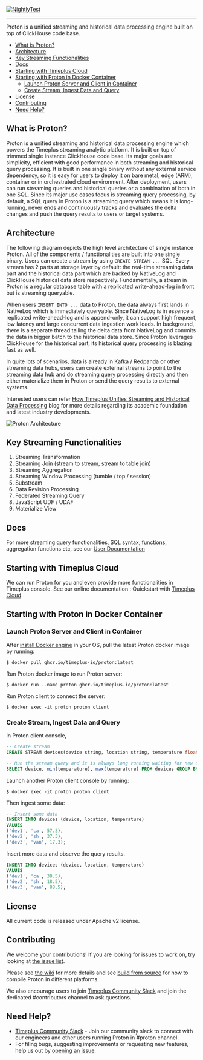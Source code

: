 [![NightlyTest](https://github.com/timeplus-io/proton/actions/workflows/nightly_test.yml/badge.svg?branch=develop)](https://github.com/timeplus-io/proton/actions/workflows/nightly_test.yml)

---

Proton is a unified streaming and historical data processing engine built on top of ClickHouse code base.

- [What is Proton?](#what-is-proton)
- [Architecture](#architecture)
- [Key Streaming Functionalities](#key-streaming-functionalities)
- [Docs](#docs)
- [Starting with Timeplus Cloud](#starting-with-timeplus-cloud)
- [Starting with Proton in Docker Container](#starting-with-proton-in-docker-container)
  - [Launch Proton Server and Client in Container](#launch-proton-server-and-client-in-container)
  - [Create Stream, Ingest Data and Query](#create-stream-ingest-data-and-query)
- [License](#license)
- [Contributing](#contributing)
- [Need Help?](#need-help)

## What is Proton?

Proton is a unified streaming and historical data processing engine which powers the Timeplus streaming analytic platform.
It is built on top of trimmed single instance ClickHouse code base. Its major goals are simplicity, efficient with good performance in both streaming and historical query processing.
It is built in one single binary without any external service dependency, so it is easy for users to deploy it on bare metal, edge (ARM), container or in orchestrated cloud environment.
After deployment, users can run streaming queries and historical queries or a combination of both in one SQL. Since its major use cases focus is streaming query processing,
by default, a SQL query in Proton is a streaming query which means it is long-running, never ends and continuously tracks and evaluates the delta changes and push the query results to users or target systems.

## Architecture

The following diagram depicts the high level architecture of single instance Proton. All of the components / functionalities are built into one single binary.
Users can create a stream by using `CREATE STREAM ...` SQL. Every stream has 2 parts at storage layer by default: the real-time streaming data part and the historical data part which
are backed by NativeLog and ClickHouse historical data store respectively. Fundamentally, a stream in Proton is a regular database table with a replicated write-ahead-log in front but is streaming queryable.

When users `INSERT INTO ...` data to Proton, the data always first lands in NativeLog which is immediately queryable. Since NativeLog is in essence a replicated write-ahead-log and is append-only, it
can support high frequent, low latency and large concurrent data ingestion work loads. In background, there is a separate thread tailing the delta data from NativeLog and commits the data in bigger batch
to the historical data store. Since Proton leverages ClickHouse for the historical part, its historical query processing is blazing fast as well.

In quite lots of scenarios, data is already in Kafka / Redpanda or other streaming data hubs, users can create external streams to point to the streaming data hub and do streaming query processing
directly and then either materialize them in Proton or send the query results to external systems.

Interested users can refer [How Timeplus Unifies Streaming and Historical Data Processing](https://www.timeplus.com/post/unify-streaming-and-historical-data-processing) blog for more details regarding its academic foundation and latest industry developments.

![Proton Architecture](https://github.com/timeplus-io/proton/raw/develop/design/proton-high-level-arch.svg)

## Key Streaming Functionalities

1. Streaming Transformation
2. Streaming Join (stream to stream, stream to table join)
3. Streaming Aggregation
4. Streaming Window Processing (tumble / top / session)
5. Substream
6. Data Revision Processing
7. Federated Streaming Query
8. JavaScript UDF / UDAF
9. Materialize View

## Docs

For more streaming query functionalities, SQL syntax, functions, aggregation functions etc, see our [User Documentation](https://docs.timeplus.com/)

## Starting with Timeplus Cloud

We can run Proton for you and even provide more functionalities in Timeplus console. See our online documentation : Quickstart with [Timeplus Cloud](https://docs.timeplus.com/quickstart).

## Starting with Proton in Docker Container

### Launch Proton Server and Client in Container

After [install Docker engine](https://docs.docker.com/engine/install/) in your OS, pull the latest Proton docker image by running:

```
$ docker pull ghcr.io/timeplus-io/proton:latest
```

Run Proton docker image to run Proton server:

```
$ docker run --name proton ghcr.io/timeplus-io/proton:latest
```


Run Proton client to connect the server:

```
$ docker exec -it proton proton client
```

### Create Stream, Ingest Data and Query

In Proton client console,

```sql
-- Create stream
CREATE STREAM devices(device string, location string, temperature float);

-- Run the stream query and it is always long running waiting for new data
SELECT device, min(temperature), max(temperature) FROM devices GROUP BY device;
```

Launch another Proton client console by running:

```
$ docker exec -it proton proton client
```

Then ingest some data:

```sql
-- Insert some data
INSERT INTO devices (device, location, temperature)
VALUES
('dev1', 'ca', 57.3),
('dev2', 'sh', 37.3),
('dev3', 'van', 17.3);
```

Insert more data and observe the query results.

```sql
INSERT INTO devices (device, location, temperature)
VALUES
('dev1', 'ca', 38.5),
('dev2', 'sh', 18.5),
('dev3', 'van', 88.5);
```

## License

All current code is released under Apache v2 license.

## Contributing

We welcome your contributions! If you are looking for issues to work on, try looking at [the issue list](https://github.com/timeplus-io/proton/issues).

Please see [the wiki](https://github.com/timeplus-io/proton/wiki/Contributing) for more details and see [build from source](BUILD.md) for how to compile Proton in different platforms.

We also encourage users to join [Timeplus Community Slack](https://timeplus.com/slack) and join the dedicated #contributors channel to ask questions.

## Need Help?

- [Timeplus Community Slack](https://timeplus.com/slack) - Join our community slack to connect with our engineers and other users running Proton in #proton channel.
- For filing bugs, suggesting improvements or requesting new features, help us out by [opening an issue](https://github.com/timeplus-io/proton/issues).

